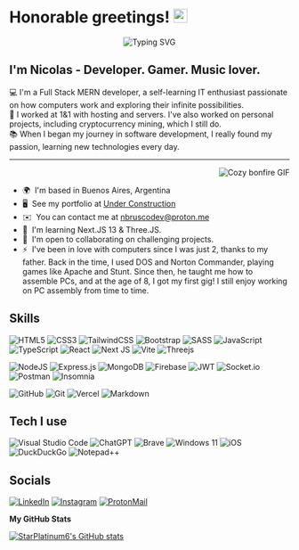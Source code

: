 # Honorable greetings! <img src="https://media.giphy.com/media/hvRJCLFzcasrR4ia7z/giphy.gif" width="25px">

<p align="center">
    <img src="https://readme-typing-svg.demolab.com?font=Fira+Code&weight=300&size=30&duration=3000&pause=750&color=1ec98b&center=true&vCenter=true&width=800&height=100&lines=Gather+'round%2C+fearless+coders!;Behold+my+very+own+GitHub+profile.;An+epic+tale+of+code+unfolds+upon+you!" alt="Typing SVG">
</p>

I'm Nicolas - Developer. Gamer. Music lover.
--------------------------------------------

💻 I'm a Full Stack MERN developer, a self-learning IT enthusiast passionate on how computers work and exploring their infinite possibilities.  
💼 I worked at 1&1 with hosting and servers. I've also worked on personal projects, including cryptocurrency mining, which I still do.  
📚 When I began my journey in software development, I really found my passion, learning new technologies every day.
***

<img src="https://i.imgur.com/a2hPocf.gif" align="right" alt="Cozy bonfire GIF"></img>
</br>
- 🌍  I'm based in Buenos Aires, Argentina
- 🖥️  See my portfolio at [Under Construction](http://nbrusco.dev)
- ✉️  You can contact me at [nbruscodev@proton.me](mailto:nbruscodev@proton.me)
- 🧠  I'm learning Next.JS 13 & Three.JS.
- 🤝  I'm open to collaborating on challenging projects.
- ⚡  I've been in love with computers since I was just 2, thanks to my father. Back in the time, I used DOS and Norton Commander, playing games like Apache and Stunt. Since then, he taught me how to assemble PCs, and at the age of 8, I got my first gig! I still enjoy working on PC assembly from time to time.

## Skills

![HTML5](https://img.shields.io/badge/html5-%23E34F26.svg?style=for-the-badge&logo=html5&logoColor=white)
![CSS3](https://img.shields.io/badge/css3-%231572B6.svg?style=for-the-badge&logo=css3&logoColor=white)
![TailwindCSS](https://img.shields.io/badge/tailwindcss-%2338B2AC.svg?style=for-the-badge&logo=tailwind-css&logoColor=white)
![Bootstrap](https://img.shields.io/badge/bootstrap-%238511FA.svg?style=for-the-badge&logo=bootstrap&logoColor=white)
![SASS](https://img.shields.io/badge/SASS-hotpink.svg?style=for-the-badge&logo=SASS&logoColor=white)
![JavaScript](https://img.shields.io/badge/javascript-%23323330.svg?style=for-the-badge&logo=javascript&logoColor=%23F7DF1E)
![TypeScript](https://img.shields.io/badge/typescript-%23007ACC.svg?style=for-the-badge&logo=typescript&logoColor=white)
![React](https://img.shields.io/badge/react-%2320232a.svg?style=for-the-badge&logo=react&logoColor=%2361DAFB)
![Next JS](https://img.shields.io/badge/Next-black?style=for-the-badge&logo=next.js&logoColor=white)
![Vite](https://img.shields.io/badge/vite-%23646CFF.svg?style=for-the-badge&logo=vite&logoColor=white)
![Threejs](https://img.shields.io/badge/threejs-black?style=for-the-badge&logo=three.js&logoColor=white)

![NodeJS](https://img.shields.io/badge/node.js-6DA55F?style=for-the-badge&logo=node.js&logoColor=white)
![Express.js](https://img.shields.io/badge/express.js-%23404d59.svg?style=for-the-badge&logo=express&logoColor=%2361DAFB)
![MongoDB](https://img.shields.io/badge/MongoDB-%234ea94b.svg?style=for-the-badge&logo=mongodb&logoColor=white)
![Firebase](https://img.shields.io/badge/Firebase-039BE5?style=for-the-badge&logo=Firebase&logoColor=white)
![JWT](https://img.shields.io/badge/JWT-black?style=for-the-badge&logo=JSON%20web%20tokens)
![Socket.io](https://img.shields.io/badge/Socket.io-black?style=for-the-badge&logo=socket.io&badgeColor=010101)
![Postman](https://img.shields.io/badge/Postman-FF6C37?style=for-the-badge&logo=postman&logoColor=white)
![Insomnia](https://img.shields.io/badge/Insomnia-black?style=for-the-badge&logo=insomnia&logoColor=5849BE)

![GitHub](https://img.shields.io/badge/github-%23121011.svg?style=for-the-badge&logo=github&logoColor=white)
![Git](https://img.shields.io/badge/git-%23F05033.svg?style=for-the-badge&logo=git&logoColor=white)
![Vercel](https://img.shields.io/badge/vercel-%23000000.svg?style=for-the-badge&logo=vercel&logoColor=white)
![Markdown](https://img.shields.io/badge/markdown-%23000000.svg?style=for-the-badge&logo=markdown&logoColor=white)

## Tech I use

![Visual Studio Code](https://img.shields.io/badge/Visual%20Studio%20Code-0078d7.svg?style=for-the-badge&logo=visual-studio-code&logoColor=white)
![ChatGPT](https://img.shields.io/badge/chatGPT-74aa9c?style=for-the-badge&logo=openai&logoColor=white)
![Brave](https://img.shields.io/badge/Brave-FB542B?style=for-the-badge&logo=Brave&logoColor=white)
![Windows 11](https://img.shields.io/badge/Windows%2011-%230079d5.svg?style=for-the-badge&logo=Windows%2011&logoColor=white)
![iOS](https://img.shields.io/badge/iOS-000000?style=for-the-badge&logo=ios&logoColor=white)
![DuckDuckGo](https://img.shields.io/badge/DuckDuckGo-DE5833?style=for-the-badge&logo=DuckDuckGo&logoColor=white)
![Notepad++](https://img.shields.io/badge/Notepad++-90E59A.svg?style=for-the-badge&logo=notepad%2b%2b&logoColor=black)

## Socials

<a href="https://www.linkedin.com/nicolasbrusco" target="_blank"><img src="https://img.shields.io/badge/linkedin-%230077B5.svg?style=for-the-badge&logo=linkedin&logoColor=white" alt="LinkedIn"></a>
<a href="https://www.instagram.com/nicobrusco" target="_blank"><img src="https://img.shields.io/badge/Instagram-%23E4405F.svg?style=for-the-badge&logo=Instagram&logoColor=white" alt="Instagram"></a>
<a href="https://protonmail.com/" target="_blank"><img src="https://img.shields.io/badge/ProtonMail-8B89CC?style=for-the-badge&logo=protonmail&logoColor=white" alt="ProtonMail"></a>

<b>My GitHub Stats</b>

<a href="http://www.github.com/StarPlatinum6"><img src="https://github-readme-stats.vercel.app/api?username=StarPlatinum6&show_icons=true&hide=issues,&count_private=true&title_color=3382ed&text_color=ffffff&icon_color=a855f7&bg_color=1c1917&hide_border=true&show_icons=true" alt="StarPlatinum6's GitHub stats" /></a>
